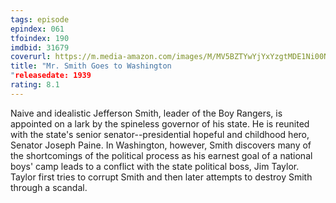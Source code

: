 ```yaml
---
tags: episode
epindex: 061
tfoindex: 190
imdbid: 31679
coverurl: https://m.media-amazon.com/images/M/MV5BZTYwYjYxYzgtMDE1Ni00NzU4LWJlMTEtODQ5YmJmMGJhZjI5L2ltYWdlXkEyXkFqcGdeQXVyMDI2NDg0NQ@@._V1_SX202_CR0,0,202,300_.jpg
title: "Mr. Smith Goes to Washington
"releasedate: 1939
rating: 8.1
---
```


Naive and idealistic Jefferson Smith, leader of the Boy Rangers, is appointed on a lark by the spineless governor of his state. He is reunited with the state's senior senator--presidential hopeful and childhood hero, Senator Joseph Paine. In Washington, however, Smith discovers many of the shortcomings of the political process as his earnest goal of a national boys' camp leads to a conflict with the state political boss, Jim Taylor. Taylor first tries to corrupt Smith and then later attempts to destroy Smith through a scandal.
